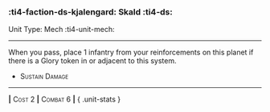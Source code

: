### :ti4-faction-ds-kjalengard: **Skald** :ti4-ds:

Unit Type: Mech :ti4-unit-mech:

---

When you pass, place 1 infantry from your reinforcements on this planet if there is a Glory token in or adjacent to this system.

* <span style="font-variant:small-caps;">Sustain Damage</span> 

---

__|__ <span style="font-variant:small-caps;">Cost 2</span> __|__ <span style="font-variant:small-caps;">Combat 6</span> __|__
{ .unit-stats }
